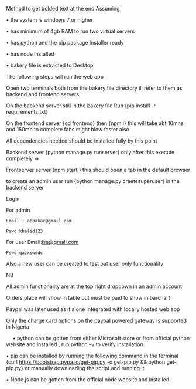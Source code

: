 Method to get bolded text at the end 
Assuming 

•	the system is windows 7 or higher

•	has minimum of 4gb RAM to run two virtual servers

•	has python and the pip package installer ready

•	has node installed 

•	bakery file is extracted to Desktop

The following steps will run the web app 

Open two terminals both from the bakery file directory ill refer to them as backend and frontend servers

On the backend server still in the bakery file Run {pip install -r requirements.txt}

On the frontend server {cd frontend} then {npm i} this will take abt 10mns and 150mb to complete fans might blow faster also 

All dependencies needed should be installed fully by this point 

Backend server {python manage.py runserver} only after this execute completely =>

Frontserver server {npm start } this should open a tab in the default browser

 to create an admin user run {python manage.py craetesuperuser} in the backend server 

Login 

For admin 

	Email : abbakar@gmail.com
 
	Pswd:khalid123
 
For user 
	Email:isa@gmail.com
 
	Pswd:qazxswedc
 
Also a new user can be created to test out user only functionality 

NB

All admin functionality are at the top right dropdown in an admin account 

Orders place will show in table but must be paid to show in barchart

Paypal was later used as it alone integrated with locally hosted web app 

Only the charge card options on the paypal powered gateway is supported in Nigeria 

 
•	python can be gotten from either Microsoft store or from official python website and installed , run python –v  to verify installation 

•	pip can be installed by running the following command in the terminal {curl https://bootstrap.pypa.io/get-pip.py -o get-pip.py && python get-pip.py} or manually downloading the script and running it 

•	Node.js can be gotten from the official node website and installed 
